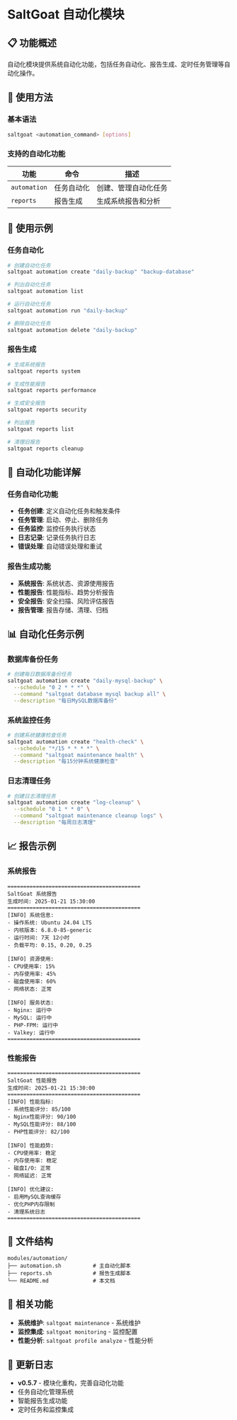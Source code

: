 # SaltGoat 自动化模块

## 📋 功能概述

自动化模块提供系统自动化功能，包括任务自动化、报告生成、定时任务管理等自动化操作。

## 🚀 使用方法

### 基本语法
```bash
saltgoat <automation_command> [options]
```

### 支持的自动化功能

| 功能 | 命令 | 描述 |
|------|------|------|
| `automation` | 任务自动化 | 创建、管理自动化任务 |
| `reports` | 报告生成 | 生成系统报告和分析 |

## 📖 使用示例

### 任务自动化
```bash
# 创建自动化任务
saltgoat automation create "daily-backup" "backup-database"

# 列出自动化任务
saltgoat automation list

# 运行自动化任务
saltgoat automation run "daily-backup"

# 删除自动化任务
saltgoat automation delete "daily-backup"
```

### 报告生成
```bash
# 生成系统报告
saltgoat reports system

# 生成性能报告
saltgoat reports performance

# 生成安全报告
saltgoat reports security

# 列出报告
saltgoat reports list

# 清理旧报告
saltgoat reports cleanup
```

## 🔧 自动化功能详解

### 任务自动化功能
- **任务创建**: 定义自动化任务和触发条件
- **任务管理**: 启动、停止、删除任务
- **任务监控**: 监控任务执行状态
- **日志记录**: 记录任务执行日志
- **错误处理**: 自动错误处理和重试

### 报告生成功能
- **系统报告**: 系统状态、资源使用报告
- **性能报告**: 性能指标、趋势分析报告
- **安全报告**: 安全扫描、风险评估报告
- **报告管理**: 报告存储、清理、归档

## 📊 自动化任务示例

### 数据库备份任务
```bash
# 创建每日数据库备份任务
saltgoat automation create "daily-mysql-backup" \
  --schedule "0 2 * * *" \
  --command "saltgoat database mysql backup all" \
  --description "每日MySQL数据库备份"
```

### 系统监控任务
```bash
# 创建系统健康检查任务
saltgoat automation create "health-check" \
  --schedule "*/15 * * * *" \
  --command "saltgoat maintenance health" \
  --description "每15分钟系统健康检查"
```

### 日志清理任务
```bash
# 创建日志清理任务
saltgoat automation create "log-cleanup" \
  --schedule "0 1 * * 0" \
  --command "saltgoat maintenance cleanup logs" \
  --description "每周日志清理"
```

## 📈 报告示例

### 系统报告
```
==========================================
SaltGoat 系统报告
生成时间: 2025-01-21 15:30:00
==========================================
[INFO] 系统信息:
- 操作系统: Ubuntu 24.04 LTS
- 内核版本: 6.8.0-85-generic
- 运行时间: 7天 12小时
- 负载平均: 0.15, 0.20, 0.25

[INFO] 资源使用:
- CPU使用率: 15%
- 内存使用率: 45%
- 磁盘使用率: 60%
- 网络状态: 正常

[INFO] 服务状态:
- Nginx: 运行中
- MySQL: 运行中
- PHP-FPM: 运行中
- Valkey: 运行中
==========================================
```

### 性能报告
```
==========================================
SaltGoat 性能报告
生成时间: 2025-01-21 15:30:00
==========================================
[INFO] 性能指标:
- 系统性能评分: 85/100
- Nginx性能评分: 90/100
- MySQL性能评分: 88/100
- PHP性能评分: 82/100

[INFO] 性能趋势:
- CPU使用率: 稳定
- 内存使用率: 稳定
- 磁盘I/O: 正常
- 网络延迟: 正常

[INFO] 优化建议:
- 启用MySQL查询缓存
- 优化PHP内存限制
- 清理系统日志
==========================================
```

## 📁 文件结构

```
modules/automation/
├── automation.sh          # 主自动化脚本
├── reports.sh             # 报告生成脚本
└── README.md              # 本文档
```

## 🔗 相关功能

- **系统维护**: `saltgoat maintenance` - 系统维护
- **监控集成**: `saltgoat monitoring` - 监控配置
- **性能分析**: `saltgoat profile analyze` - 性能分析

## 📝 更新日志

- **v0.5.7** - 模块化重构，完善自动化功能
- 任务自动化管理系统
- 智能报告生成功能
- 定时任务和监控集成
